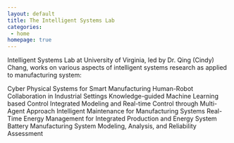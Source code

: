 ```yaml
---
layout: default
title: The Intelligent Systems Lab
categories:
 - home
homepage: true
---
```

   Intelligent Systems Lab at University of Virginia, led by Dr. Qing (Cindy) Chang, works on various aspects of intelligent systems research as applied to manufacturing system:

Cyber Physical Systems for Smart Manufacturing
Human-Robot Collaboration in Industrial Settings
Knowledge-guided Machine Learning based Control
Integrated Modeling and Real-time Control through Multi-Agent Approach
Intelligent Maintenance for Manufacturing Systems
Real-Time Energy Management for Integrated Production and Energy System
Battery Manufacturing System Modeling, Analysis, and Reliability Assessment
